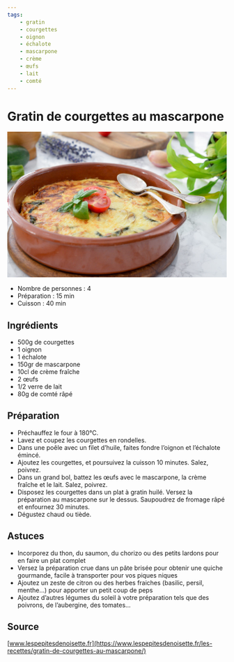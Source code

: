 ```yaml
---
tags:
    - gratin
    - courgettes
    - oignon
    - échalote
    - mascarpone
    - crème
    - œufs
    - lait
    - comté
---
```


# Gratin de courgettes au mascarpone

![Image d'illustration](./images/gratin_de_courgettes_au_mascarpone.jpg)

- Nombre de personnes : 4
- Préparation : 15 min
- Cuisson : 40 min

## Ingrédients

- 500g de courgettes
- 1 oignon
- 1 échalote
- 150gr de mascarpone
- 10cl de crème fraîche
- 2 œufs
- 1/2 verre de lait
- 80g de comté râpé

## Préparation

- Préchauffez le four à 180°C.
- Lavez et coupez les courgettes en rondelles.
- Dans une poêle avec un filet d’huile, faites fondre l’oignon et l’échalote émincé.
- Ajoutez les courgettes, et poursuivez la cuisson 10 minutes. Salez, poivrez.
- Dans un grand bol, battez les œufs avec le mascarpone, la crème fraîche et le lait. Salez, poivrez.
- Disposez les courgettes dans un plat à gratin huilé. Versez la préparation au mascarpone sur le dessus. Saupoudrez de fromage râpé et enfournez 30 minutes.
- Dégustez chaud ou tiède.

## Astuces

- Incorporez du thon, du saumon, du chorizo ou des petits lardons pour en faire un plat complet
- Versez la préparation crue dans un pâte brisée pour obtenir une quiche gourmande, facile à transporter pour vos piques niques
- Ajoutez un zeste de citron ou des herbes fraiches (basilic, persil, menthe…) pour apporter un petit coup de peps
- Ajoutez d’autres légumes du soleil à votre préparation tels que des poivrons, de l’aubergine, des tomates…

## Source

[www.lespepitesdenoisette.fr](https://www.lespepitesdenoisette.fr/les-recettes/gratin-de-courgettes-au-mascarpone/)
